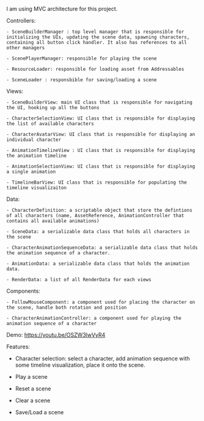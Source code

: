 I am using MVC architecture for this project.

  Controllers:
  
    - SceneBuilderManager : top level manager that is responsible for initializing the UIs, updating the scene data, spawning characters, containing all button click handler. It also has references to all other managers
    
    - ScenePlayerManager: responsible for playing the scene
    
    - ResourceLoader: responsible for loading asset from Addressables
    
    - SceneLoader : responsbible for saving/loading a scene
    
  Views:
  
    - SceneBuilderView: main UI class that is responsible for navigating the UI, hooking up all the buttons
    
    - CharacterSelectionView: UI class that is responsible for displaying the list of available characters
    
    - CharacterAvatarView: UI class that is responsible for displaying an individual character
    
    - AnimationTimelineView : UI class that is responsible for displaying the animation timeline
    
    - AnimationSelectionView: UI class that is responsible for displaying a single animation
    
    - TimelineBarView: UI class that is responsible for populating the timeline visualizaiton
    
  Data:
  
    - CharacterDefinition: a scriptable object that store the defintions of all characters (name, AssetReference, AnimationController that contains all available animations)
    
    - SceneData: a serializable data class that holds all characters in the scene
    
    - CharacterAnimationSequenceData: a serializable data class that holds the animation sequence of a character.
    
    - AnimationData: a serializable data class that holds the animation data.
    
    - RenderData: a list of all RenderData for each views
    
  Components:
  
    - FollowMouseComponent: a component used for placing the character on the scene, handle both rotation and position
    
    - CharacterAnimationController: a component used for playing the animation sequence of a character
    

Demo:
https://youtu.be/OSZW3lwVyR4

Features:

  - Character selection: select a character, add animation sequence with some timeline visualization, place it onto the scene.

  - Play a scene

  - Reset a scene

  - Clear a scene

  - Save/Load a scene

